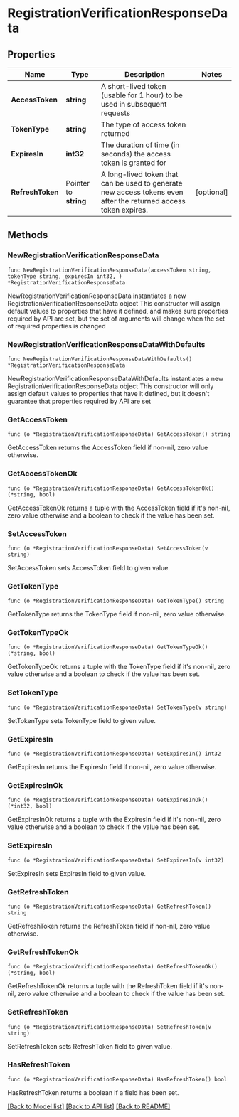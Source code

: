 # RegistrationVerificationResponseData

## Properties

Name | Type | Description | Notes
------------ | ------------- | ------------- | -------------
**AccessToken** | **string** | A short-lived token (usable for 1 hour) to be used in subsequent requests | 
**TokenType** | **string** | The type of access token returned | 
**ExpiresIn** | **int32** | The duration of time (in seconds) the access token is granted for | 
**RefreshToken** | Pointer to **string** | A long-lived token that can be used to generate new access tokens even after the returned access token expires. | [optional] 

## Methods

### NewRegistrationVerificationResponseData

`func NewRegistrationVerificationResponseData(accessToken string, tokenType string, expiresIn int32, ) *RegistrationVerificationResponseData`

NewRegistrationVerificationResponseData instantiates a new RegistrationVerificationResponseData object
This constructor will assign default values to properties that have it defined,
and makes sure properties required by API are set, but the set of arguments
will change when the set of required properties is changed

### NewRegistrationVerificationResponseDataWithDefaults

`func NewRegistrationVerificationResponseDataWithDefaults() *RegistrationVerificationResponseData`

NewRegistrationVerificationResponseDataWithDefaults instantiates a new RegistrationVerificationResponseData object
This constructor will only assign default values to properties that have it defined,
but it doesn't guarantee that properties required by API are set

### GetAccessToken

`func (o *RegistrationVerificationResponseData) GetAccessToken() string`

GetAccessToken returns the AccessToken field if non-nil, zero value otherwise.

### GetAccessTokenOk

`func (o *RegistrationVerificationResponseData) GetAccessTokenOk() (*string, bool)`

GetAccessTokenOk returns a tuple with the AccessToken field if it's non-nil, zero value otherwise
and a boolean to check if the value has been set.

### SetAccessToken

`func (o *RegistrationVerificationResponseData) SetAccessToken(v string)`

SetAccessToken sets AccessToken field to given value.


### GetTokenType

`func (o *RegistrationVerificationResponseData) GetTokenType() string`

GetTokenType returns the TokenType field if non-nil, zero value otherwise.

### GetTokenTypeOk

`func (o *RegistrationVerificationResponseData) GetTokenTypeOk() (*string, bool)`

GetTokenTypeOk returns a tuple with the TokenType field if it's non-nil, zero value otherwise
and a boolean to check if the value has been set.

### SetTokenType

`func (o *RegistrationVerificationResponseData) SetTokenType(v string)`

SetTokenType sets TokenType field to given value.


### GetExpiresIn

`func (o *RegistrationVerificationResponseData) GetExpiresIn() int32`

GetExpiresIn returns the ExpiresIn field if non-nil, zero value otherwise.

### GetExpiresInOk

`func (o *RegistrationVerificationResponseData) GetExpiresInOk() (*int32, bool)`

GetExpiresInOk returns a tuple with the ExpiresIn field if it's non-nil, zero value otherwise
and a boolean to check if the value has been set.

### SetExpiresIn

`func (o *RegistrationVerificationResponseData) SetExpiresIn(v int32)`

SetExpiresIn sets ExpiresIn field to given value.


### GetRefreshToken

`func (o *RegistrationVerificationResponseData) GetRefreshToken() string`

GetRefreshToken returns the RefreshToken field if non-nil, zero value otherwise.

### GetRefreshTokenOk

`func (o *RegistrationVerificationResponseData) GetRefreshTokenOk() (*string, bool)`

GetRefreshTokenOk returns a tuple with the RefreshToken field if it's non-nil, zero value otherwise
and a boolean to check if the value has been set.

### SetRefreshToken

`func (o *RegistrationVerificationResponseData) SetRefreshToken(v string)`

SetRefreshToken sets RefreshToken field to given value.

### HasRefreshToken

`func (o *RegistrationVerificationResponseData) HasRefreshToken() bool`

HasRefreshToken returns a boolean if a field has been set.


[[Back to Model list]](../README.md#documentation-for-models) [[Back to API list]](../README.md#documentation-for-api-endpoints) [[Back to README]](../README.md)


